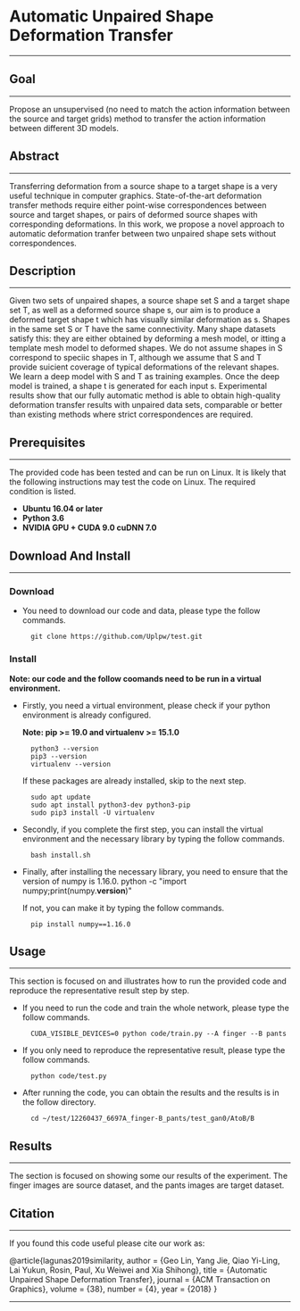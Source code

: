 # Automatic Unpaired Shape Deformation Transfer
---
### 
## Goal
---
Propose an unsupervised (no need to match the action information between the source and target grids) method to transfer the action information between different 3D models.

## Abstract
---
Transferring deformation from a source shape to a target shape is a very useful technique in computer graphics. State-of-the-art deformation transfer methods require either point-wise correspondences between source and target shapes, or pairs of deformed source shapes with corresponding deformations. 
In this work, we propose a novel approach to automatic deformation tranfer between two unpaired shape sets without correspondences.

## Description
---
Given two sets of unpaired shapes, a source shape set S and a target shape set T, as well as a deformed source shape s, our aim is to produce a deformed target shape t which has visually similar deformation as s. Shapes in the same set S or T have the same connectivity. Many shape datasets satisfy this: they are either obtained by deforming a mesh model, or itting a template mesh model to deformed shapes. We do not assume shapes in S correspond to speciic shapes in T, although we assume that S and T provide suicient coverage of typical deformations of the relevant shapes. We learn a deep model with S and T as training examples. Once the deep model is trained, a shape t is generated for each input s.
Experimental results show that our fully automatic method is able to obtain high-quality deformation transfer results with unpaired data sets, comparable or better than existing methods where strict correspondences are required.

## Prerequisites
---
The provided code has been tested and can be run on Linux. It is likely that the following instructions may test the code on Linux.
The required condition is listed.
+ **Ubuntu 16.04 or later**
+ **Python 3.6**
+ **NVIDIA GPU + CUDA 9.0 cuDNN 7.0**

## Download And Install
---
### Download
+ You need to download our code and data, please type the follow commands.

		git clone https://github.com/Uplpw/test.git

### Install

**Note: our code and the follow coomands need to be run in a virtual environment.**

+ Firstly, you need a virtual environment, please check if your python environment is already configured.

	**Note: pip >= 19.0 and virtualenv >= 15.1.0**

		python3 --version
		pip3 --version
		virtualenv --version

	If these packages are already installed, skip to the next step.

		sudo apt update
		sudo apt install python3-dev python3-pip
		sudo pip3 install -U virtualenv
+ Secondly, if you complete the first step, you can install the virtual environment and the necessary library by typing the follow commands.

		bash install.sh

+ Finally, after installing the necessary library, you need to ensure that the version of numpy is 1.16.0. 
		python -c "import numpy;print(numpy.__version__)"

	If not, you can make it by typing the follow commands.

		pip install numpy==1.16.0

## Usage
---
This section is focused on and illustrates how to run the provided code and reproduce the representative result step by step.
+ If you need to run the code and train the whole network, please type the follow commands.

		CUDA_VISIBLE_DEVICES=0 python code/train.py --A finger --B pants

+ If you only need to reproduce the representative result, please type the follow commands.

		python code/test.py

+ After running the code, you can obtain the results and the results is in the follow directory.

		cd ~/test/12260437_6697A_finger-B_pants/test_gan0/AtoB/B


## Results
---
The section is focused on showing some our results of the experiment. The finger images are source dataset, and the pants images are target dataset.

## Citation
---
If you found this code useful please cite our work as:

@article{lagunas2019similarity,
    author = {Geo Lin, Yang Jie, Qiao Yi-Ling, Lai Yukun, Rosin, Paul, Xu 				Weiwei and Xia Shihong},
    title = {Automatic Unpaired Shape Deformation Transfer},
journal = {ACM Transaction on Graphics},
    volume = {38},
    number = {4},
    year = {2018}
}

------------
